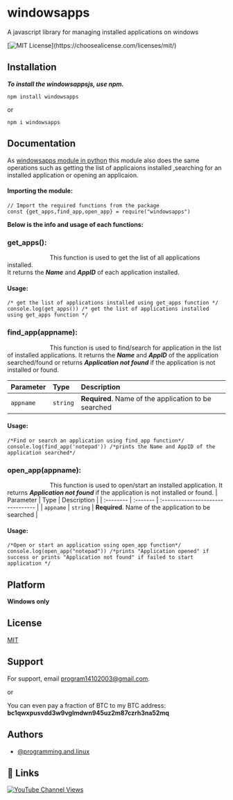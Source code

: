 
# ****windowsapps****

A javascript library for managing installed applications on windows


[![MIT License](https://img.shields.io/apm/l/atomic-design-ui.svg?)](https://choosealicense.com/licenses/mit/)


## **Installation**

***To install the windowsappsjs, use npm.***

```{.sourceCode .bash}
npm install windowsapps
```

or

```{.sourceCode .bash}
npm i windowsapps
```
## **Documentation**

As [windowsapps module in python](https://pypi.org/project/windowsapps/) this module also does the same operations such
as getting the list of applicaions installed ,searching for an installed application or opening an applicaion.

#### ****Importing the module:****
```{.sourceCode .bash}
// Import the required functions from the package
const {get_apps,find_app,open_app} = require("windowsapps")
```

****Below is the info and usage of each functions:****
### get_apps():

&emsp;&emsp;&emsp;&emsp;&emsp;&emsp;&emsp;This function is used to get the list of all applications
installed.\
It returns the ***Name*** and ***AppID*** of each application installed.

#### Usage:
```{.sourceCode .bash}
/* get the list of applications installed using get_apps function */
console.log(get_apps()) /* get the list of applications installed using get_apps function */
```

### find_app(appname):

&emsp;&emsp;&emsp;&emsp;&emsp;&emsp;&emsp;This function is used to find/search for application in the list of installed applications. It returns the ***Name*** and ***AppID***
of the application searched/found or returns ***Application not found*** if the application is not installed or found.

| Parameter | Type     | Description                       |
| :-------- | :------- | :-------------------------------- |
| `appname`      | `string` | **Required**. Name of the application to be searched |

#### Usage:
```{.sourceCode .bash}
/*Find or search an application using find_app function*/
console.log(find_app('notepad')) /*prints the Name and AppID of the application searched*/
```

### open_app(appname):

&emsp;&emsp;&emsp;&emsp;&emsp;&emsp;&emsp;This function is used to open/start an installed application. It returns ***Application not found*** if the application is not installed or found.
| Parameter | Type     | Description                       |
| :-------- | :------- | :-------------------------------- |
| `appname`      | `string` | **Required**. Name of the application to be searched |

#### Usage:
```{.sourceCode .bash}
/*Open or start an application using open_app function*/
console.log(open_app("notepad")) /*prints "Application opened" if success or prints "Application not found" if failed to start application */
```

## ****Platform****

**Windows only**
## ****License****

[MIT](https://choosealicense.com/licenses/mit/)


## ****Support****

For support, email program14102003@gmail.com.

or

You can even pay a fraction of BTC to my BTC address: **bc1qwxpusvdd3w9vglmdwn945uz2m87czrh3na52mq**
## ****Authors****

- [@programming.and.linux](https://github.com/programming-and-linux/)


## ****🔗 Links****
[![YouTube Channel Views](https://img.shields.io/youtube/channel/views/UCXcA-zOS4fOa0pMnYLzPACw?color=white&label=Programming-and-linux&logoColor=red&style=social)](https://www.youtube.com/channel/UCXcA-zOS4fOa0pMnYLzPACw)

